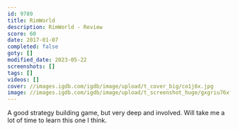 ```yaml
---
id: 9789
title: RimWorld
description: RimWorld - Review
score: 60
date: 2017-01-07
completed: false
goty: []
modified_date: 2023-05-22
screenshots: []
tags: []
videos: []
cover: //images.igdb.com/igdb/image/upload/t_cover_big/co1j6x.jpg
image: //images.igdb.com/igdb/image/upload/t_screenshot_huge/gxgriu76xfdltv0ln5xp.jpg
---
```

A good strategy building game, but very deep and involved. Will take me a lot of time to learn this one I think.
